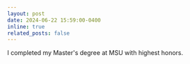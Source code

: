 ```yaml
---
layout: post
date: 2024-06-22 15:59:00-0400
inline: true
related_posts: false
---
```


I completed my Master's degree at MSU with highest honors.
